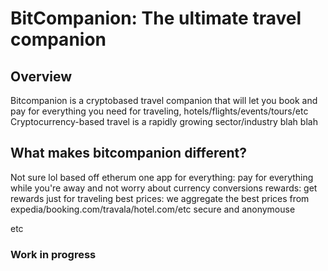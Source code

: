 # BitCompanion: The ultimate travel companion 


## Overview

Bitcompanion is a cryptobased travel companion that will let you book and pay for everything you need for traveling, hotels/flights/events/tours/etc
Cryptocurrency-based travel is a rapidly growing sector/industry blah blah

## What makes bitcompanion different?

Not sure lol
based off etherum
one app for everything: pay for everything while you're away and not worry about currency conversions
rewards: get rewards just for traveling
best prices: we aggregate the best prices from expedia/booking.com/travala/hotel.com/etc
secure and anonymouse

etc


### Work in progress
